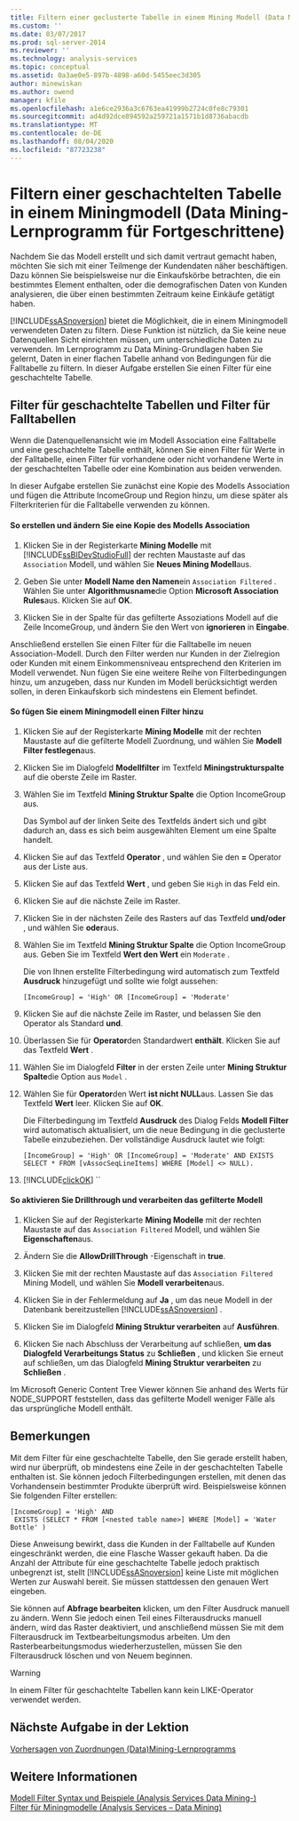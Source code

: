 ```yaml
---
title: Filtern einer geclusterte Tabelle in einem Mining Modell (Data Mining-Lernprogramm für Fortgeschrittene) | Microsoft-Dokumentation
ms.custom: ''
ms.date: 03/07/2017
ms.prod: sql-server-2014
ms.reviewer: ''
ms.technology: analysis-services
ms.topic: conceptual
ms.assetid: 0a3ae0e5-897b-4898-a60d-5455eec3d305
author: minewiskan
ms.author: owend
manager: kfile
ms.openlocfilehash: a1e6ce2936a3c6763ea41999b2724c0fe8c79301
ms.sourcegitcommit: ad4d92dce894592a259721a1571b1d8736abacdb
ms.translationtype: MT
ms.contentlocale: de-DE
ms.lasthandoff: 08/04/2020
ms.locfileid: "87723238"
---
```

# <a name="filtering-a-nested-table-in-a-mining-model-intermediate-data-mining-tutorial"></a>Filtern einer geschachtelten Tabelle in einem Miningmodell (Data Mining-Lernprogramm für Fortgeschrittene)
  Nachdem Sie das Modell erstellt und sich damit vertraut gemacht haben, möchten Sie sich mit einer Teilmenge der Kundendaten näher beschäftigen. Dazu können Sie beispielsweise nur die Einkaufskörbe betrachten, die ein bestimmtes Element enthalten, oder die demografischen Daten von Kunden analysieren, die über einen bestimmten Zeitraum keine Einkäufe getätigt haben.  
  
 [!INCLUDE[ssASnoversion](../includes/ssasnoversion-md.md)] bietet die Möglichkeit, die in einem Miningmodell verwendeten Daten zu filtern. Diese Funktion ist nützlich, da Sie keine neue Datenquellen Sicht einrichten müssen, um unterschiedliche Daten zu verwenden. Im Lernprogramm zu Data Mining-Grundlagen haben Sie gelernt, Daten in einer flachen Tabelle anhand von Bedingungen für die Falltabelle zu filtern. In dieser Aufgabe erstellen Sie einen Filter für eine geschachtelte Tabelle.  
  
## <a name="filters-on-nested-vs-case-tables"></a>Filter für geschachtelte Tabellen und Filter für Falltabellen  
 Wenn die Datenquellenansicht wie im Modell Association eine Falltabelle und eine geschachtelte Tabelle enthält, können Sie einen Filter für Werte in der Falltabelle, einen Filter für vorhandene oder nicht vorhandene Werte in der geschachtelten Tabelle oder eine Kombination aus beiden verwenden.  
  
 In dieser Aufgabe erstellen Sie zunächst eine Kopie des Modells Association und fügen die Attribute IncomeGroup und Region hinzu, um diese später als Filterkriterien für die Falltabelle verwenden zu können.  
  
#### <a name="to-create-and-modify-a-copy-of-the-association-model"></a>So erstellen und ändern Sie eine Kopie des Modells Association  
  
1.  Klicken Sie in der Registerkarte **Mining Modelle** mit [!INCLUDE[ssBIDevStudioFull](../includes/ssbidevstudiofull-md.md)] der rechten Maustaste auf das `Association` Modell, und wählen Sie **Neues Mining Modell**aus.  
  
2.  Geben Sie unter **Modell Name den Namen**ein `Association Filtered` . Wählen Sie unter **Algorithmusname**die Option **Microsoft Association Rules**aus. Klicken Sie auf **OK**.  
  
3.  Klicken Sie in der Spalte für das gefilterte Assoziations Modell auf die Zeile IncomeGroup, und ändern Sie den Wert von **ignorieren** in **Eingabe**.  
  
 Anschließend erstellen Sie einen Filter für die Falltabelle im neuen Association-Modell. Durch den Filter werden nur Kunden in der Zielregion oder Kunden mit einem Einkommensniveau entsprechend den Kriterien im Modell verwendet. Nun fügen Sie eine weitere Reihe von Filterbedingungen hinzu, um anzugeben, dass nur Kunden im Modell berücksichtigt werden sollen, in deren Einkaufskorb sich mindestens ein Element befindet.  
  
#### <a name="to-add-a-filter-to-a-mining-model"></a>So fügen Sie einem Miningmodell einen Filter hinzu  
  
1.  Klicken Sie auf der Registerkarte **Mining Modelle** mit der rechten Maustaste auf die gefilterte Modell Zuordnung, und wählen Sie **Modell Filter festlegen**aus.  
  
2.  Klicken Sie im Dialogfeld **Modellfilter** im Textfeld **Miningstrukturspalte** auf die oberste Zeile im Raster.  
  
3.  Wählen Sie im Textfeld **Mining Struktur Spalte** die Option IncomeGroup aus.  
  
     Das Symbol auf der linken Seite des Textfelds ändert sich und gibt dadurch an, dass es sich beim ausgewählten Element um eine Spalte handelt.  
  
4.  Klicken Sie auf das Textfeld **Operator** , und wählen Sie den **=** Operator aus der Liste aus.  
  
5.  Klicken Sie auf das Textfeld **Wert** , und geben Sie `High` in das Feld ein.  
  
6.  Klicken Sie auf die nächste Zeile im Raster.  
  
7.  Klicken Sie in der nächsten Zeile des Rasters auf das Textfeld **und/oder** , und wählen Sie **oder**aus.  
  
8.  Wählen Sie im Textfeld **Mining Struktur Spalte** die Option IncomeGroup aus. Geben Sie im Textfeld **Wert den Wert** ein `Moderate` .  
  
     Die von Ihnen erstellte Filterbedingung wird automatisch zum Textfeld **Ausdruck** hinzugefügt und sollte wie folgt aussehen:  
  
     `[IncomeGroup] = 'High' OR [IncomeGroup] = 'Moderate'`  
  
9. Klicken Sie auf die nächste Zeile im Raster, und belassen Sie den Operator als Standard **und**.  
  
10. Überlassen Sie für **Operator**den Standardwert **enthält**. Klicken Sie auf das Textfeld **Wert** .  
  
11. Wählen Sie im Dialogfeld **Filter** in der ersten Zeile unter **Mining Struktur Spalte**die Option aus `Model` .  
  
12. Wählen Sie für **Operator**den Wert **ist nicht NULL**aus. Lassen Sie das Textfeld **Wert** leer. Klicken Sie auf **OK**.  
  
     Die Filterbedingung im Textfeld **Ausdruck** des Dialog Felds **Modell Filter** wird automatisch aktualisiert, um die neue Bedingung in die geclusterte Tabelle einzubeziehen. Der vollständige Ausdruck lautet wie folgt:  
  
     `[IncomeGroup] = 'High' OR [IncomeGroup] = 'Moderate' AND EXISTS SELECT * FROM [vAssocSeqLineItems] WHERE [Model] <> NULL).`  
  
13. [!INCLUDE[clickOK](../includes/clickok-md.md)] ``  
  
#### <a name="to-enable-drillthrough-and-to-process-the-filtered-model"></a>So aktivieren Sie Drillthrough und verarbeiten das gefilterte Modell  
  
1.  Klicken Sie auf der Registerkarte **Mining Modelle** mit der rechten Maustaste auf das `Association Filtered` Modell, und wählen Sie **Eigenschaften**aus.  
  
2.  Ändern Sie die **AllowDrillThrough** -Eigenschaft in **true**.  
  
3.  Klicken Sie mit der rechten Maustaste auf das `Association Filtered` Mining Modell, und wählen Sie **Modell verarbeiten**aus.  
  
4.  Klicken Sie in der Fehlermeldung auf **Ja** , um das neue Modell in der Datenbank bereitzustellen [!INCLUDE[ssASnoversion](../includes/ssasnoversion-md.md)] .  
  
5.  Klicken Sie im Dialogfeld **Mining Struktur verarbeiten** auf **Ausführen**.  
  
6.  Klicken Sie nach Abschluss der Verarbeitung auf schließen, **um das Dialogfeld Verarbeitungs Status** zu **Schließen** , und klicken Sie erneut auf schließen, um das Dialogfeld **Mining Struktur verarbeiten** zu **Schließen** .  
  
 Im Microsoft Generic Content Tree Viewer können Sie anhand des Werts für NODE_SUPPORT feststellen, dass das gefilterte Modell weniger Fälle als das ursprüngliche Modell enthält.  
  
## <a name="remarks"></a>Bemerkungen  
 Mit dem Filter für eine geschachtelte Tabelle, den Sie gerade erstellt haben, wird nur überprüft, ob mindestens eine Zeile in der geschachtelten Tabelle enthalten ist. Sie können jedoch Filterbedingungen erstellen, mit denen das Vorhandensein bestimmter Produkte überprüft wird.  Beispielsweise können Sie folgenden Filter erstellen:  
  
```  
[IncomeGroup] = 'High' AND  
 EXISTS (SELECT * FROM [<nested table name>] WHERE [Model] = 'Water Bottle' )   
```  
  
 Diese Anweisung bewirkt, dass die Kunden in der Falltabelle auf Kunden eingeschränkt werden, die eine Flasche Wasser gekauft haben. Da die Anzahl der Attribute für eine geschachtelte Tabelle jedoch praktisch unbegrenzt ist, stellt [!INCLUDE[ssASnoversion](../includes/ssasnoversion-md.md)] keine Liste mit möglichen Werten zur Auswahl bereit. Sie müssen stattdessen den genauen Wert eingeben.  
  
 Sie können auf **Abfrage bearbeiten** klicken, um den Filter Ausdruck manuell zu ändern. Wenn Sie jedoch einen Teil eines Filterausdrucks manuell ändern, wird das Raster deaktiviert, und anschließend müssen Sie mit dem Filterausdruck im Textbearbeitungsmodus arbeiten. Um den Rasterbearbeitungsmodus wiederherzustellen, müssen Sie den Filterausdruck löschen und von Neuem beginnen.  
  
> [!WARNING]  
>  In einem Filter für geschachtelte Tabellen kann kein LIKE-Operator verwendet werden.  
  
## <a name="next-task-in-lesson"></a>Nächste Aufgabe in der Lektion  
 [Vorhersagen von Zuordnungen &#40;Data&#41;Mining-Lernprogramms](../../2014/tutorials/predicting-associations-intermediate-data-mining-tutorial.md)  
  
## <a name="see-also"></a>Weitere Informationen  
 [Modell Filter Syntax und Beispiele &#40;Analysis Services Data Mining-&#41;](../../2014/analysis-services/data-mining/model-filter-syntax-and-examples-analysis-services-data-mining.md)   
 [Filter für Miningmodelle &#40;Analysis Services – Data Mining&#41;](../../2014/analysis-services/data-mining/filters-for-mining-models-analysis-services-data-mining.md)  
  
  
